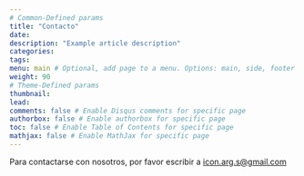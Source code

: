 ```yaml
---
# Common-Defined params
title: "Contacto"
date: 
description: "Example article description"
categories:
tags:
menu: main # Optional, add page to a menu. Options: main, side, footer
weight: 90
# Theme-Defined params
thumbnail: 
lead: 
comments: false # Enable Disqus comments for specific page
authorbox: false # Enable authorbox for specific page
toc: false # Enable Table of Contents for specific page
mathjax: false # Enable MathJax for specific page
---
```


Para contactarse con nosotros, por favor escribir a icon.arg.s@gmail.com 
